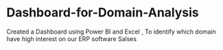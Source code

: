 # Dashboard-for-Domain-Analysis
Created a Dashboard  using Power BI and Excel , To identify which domain have high interest on our ERP software Salses
